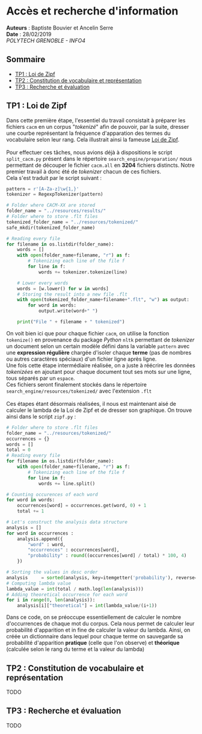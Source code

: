#  Accès et recherche d'information
**Auteurs** : Baptiste Bouvier et Ancelin Serre\
**Date** : 28/02/2019\
*POLYTECH GRENOBLE - INFO4*

## Sommaire

-  <a href="#tp1">TP1 : Loi de Zipf</a>
-  <a href="#tp2">TP2 : Constitution de vocabulaire et représentation</a>
-  <a href="#tp3">TP3 : Recherche et évaluation</a>

## <span id="tp1">TP1 : Loi de Zipf</a> 
Dans cette première étape, l'essentiel du travail consistait à préparer les fichiers `cacm` en un corpus "*tokenizé*" afin de pouvoir, par la suite, dresser une courbe représentant la fréquence d'apparation des termes du vocabulaire selon leur rang. Cela illustrait ainsi la fameuse [Loi de Zipf](https://hmul8r6b.imag.fr/lib/exe/fetch.php?media=accesinfoi-ii.pdf).
<br>
<br>
Pour effectuer ces tâches, nous avions déjà à dispositions le script `split_cacm.py` présent dans le répertoire `search_engine/preparation/` nous permettant de découper le fichier `cacm.all` en **3204** fichiers distincts. Notre premier travail à donc été de *tokenizer* chacun de ces fichiers.
<br>
Cela s'est traduit par le script suivant :
```python
pattern = r'[A-Za-z]\w{1,}'
tokenizer = RegexpTokenizer(pattern)    

# Folder where CACM-XX are stored
folder_name = "../resources/results/"
# Folder where to store .flt files
tokenized_folder_name = "../resources/tokenized/"
safe_mkdir(tokenized_folder_name)

# Reading every file
for filename in os.listdir(folder_name):
    words = []
    with open(folder_name+filename, "r") as f:
        # Tokenizing each line of the file f
        for line in f:
            words += tokenizer.tokenize(line)

    # Lower every words
    words = [w.lower() for w in words]
    # Storing the result into a new file .flt
    with open(tokenized_folder_name+filename+".flt", "w") as output:
        for word in words:
            output.write(word+" ")

    print("File " + filename + " tokenized")
```  
On voit bien ici que pour chaque fichier `cacm`, on utilise la fonction `tokenize()` en provenance du package *Python* `nltk` permettant de *tokenizer* un document selon un certain modèle défini dans la variable `pattern` avec une **expression régulière** chargée d'isoler chaque **terme** (pas de nombres ou autres caractères spéciaux) d'un fichier ligne après ligne. \
Une fois cette étape intermédiaire réalisée, on a juste à réécrire les données *tokenizées* en ajoutant pour chaque document tout ses mots sur une ligne, tous séparés par un `espace`. 
<br>
Ces fichiers seront finalement stockés dans le répertoire `search_engine/resources/tokenized/` avec l'extension `.flt`
<br>
<br>
Ces étapes étant désormais réalisées, il nous est maintenant aisé de calculer le lambda de la Loi de Zipf et de dresser son graphique. On trouve ainsi dans le script `zipf.py` : 
```python
# Folder where to store .flt files
folder_name = "../resources/tokenized/"
occurrences = {}
words = []
total = 0
# Reading every file
for filename in os.listdir(folder_name):
    with open(folder_name+filename, "r") as f:
        # Tokenizing each line of the file f
        for line in f:
            words += line.split()

# Counting occurences of each word
for word in words:
    occurrences[word] = occurrences.get(word, 0) + 1
    total += 1

# Let's construct the analysis data structure
analysis = []
for word in occurrences :
    analysis.append({
        "word" : word,
        "occurrences" : occurrences[word],
        "probability" : round((occurrences[word] / total) * 100, 4)
    })

# Sorting the values in desc order
analysis     = sorted(analysis, key=itemgetter('probability'), reverse=True) 
# Computing lambda value
lambda_value = int(total / math.log(len(analysis)))
# Adding theoretical occurrence for each word
for i in range(0, len(analysis)):
    analysis[i]["theoretical"] = int(lambda_value/(i+1))
```
Dans ce code, on se préoccupe essentiellement de calculer le nombre d'occurrences de chaque mot du corpus. Cela nous permet de calculer leur probabilité d'apparition et in fine de calculer la valeur du lambda. Ainsi, on créée un dictionnaire dans lequel pour chaque terme on sauvegarde sa probabilité d'apparition **pratique** (celle que l'on observe) et **théorique** (calculée selon le rang du terme et la valeur du lambda)

## <span id="tp2">TP2 : Constitution de vocabulaire et représentation</a> 
TODO

## <span id="tp3">TP3 : Recherche et évaluation</a> 
TODO